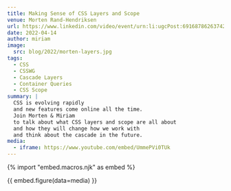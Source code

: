 ```yaml
---
title: Making Sense of CSS Layers and Scope
venue: Morten Rand-Hendriksen
url: https://www.linkedin.com/video/event/urn:li:ugcPost:6916878626374258688/
date: 2022-04-14
author: miriam
image:
  src: blog/2022/morten-layers.jpg
tags:
  - CSS
  - CSSWG
  - Cascade Layers
  - Container Queries
  - CSS Scope
summary: |
  CSS is evolving rapidly
  and new features come online all the time.
  Join Morten & Miriam
  to talk about what CSS layers and scope are all about
  and how they will change how we work with
  and think about the cascade in the future.
media:
  - iframe: https://www.youtube.com/embed/UmmePVi0TUk
---
```


{% import "embed.macros.njk" as embed %}

{{ embed.figure(data=media) }}
